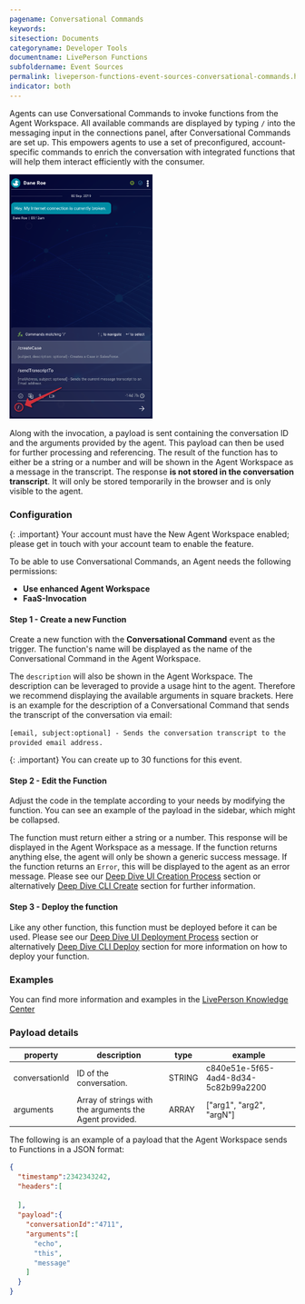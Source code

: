 ```yaml
---
pagename: Conversational Commands
keywords:
sitesection: Documents
categoryname: Developer Tools
documentname: LivePerson Functions
subfoldername: Event Sources
permalink: liveperson-functions-event-sources-conversational-commands.html
indicator: both
---
```


Agents can use Conversational Commands to invoke functions from the Agent Workspace. All available commands are displayed by typing `/` into the messaging input in the connections panel, after Conversational Commands are set up. This empowers agents to use a set of preconfigured, account-specific commands to enrich the conversation with integrated functions that will help them interact efficiently with the consumer.

<img src="img/functions/functions_conversational_commands.png" alt="Functions: Conversational Commands" style="width:50%;"/>

Along with the invocation, a payload is sent containing the conversation ID and the arguments provided by the agent. This payload can then be used for further processing and referencing. The result of the function has to either be a string or a number and will be shown in the Agent Workspace as a message in the transcript. The response **is not stored in the conversation transcript**. It will only be stored temporarily in the browser and is only visible to the agent.

### Configuration

{: .important}
Your account must have the New Agent Workspace enabled; please get in touch with your account team to enable the feature.

To be able to use Conversational Commands, an Agent needs the following permissions:

* **Use enhanced Agent Workspace**
* **FaaS-Invocation**

#### Step 1 - Create a new Function

Create a new function with the **Conversational Command** event as the trigger. The function's name will be displayed as the name of the Conversational Command in the Agent Workspace.

The `description` will also be shown in the Agent Workspace. The description can be leveraged to provide a usage hint to the agent. Therefore we recommend displaying the available arguments in square brackets. Here is an example for the description of a Conversational Command that sends the transcript of the conversation via email:

`[email, subject:optional] - Sends the conversation transcript to the provided email address.`

{: .important}
You can create up to 30 functions for this event.

#### Step 2 - Edit the Function

Adjust the code in the template according to your needs by modifying the function. You can see an example of the payload in the sidebar, which might be collapsed.

The function must return either a string or a number. This response will be displayed in the Agent Workspace as a message. If the function returns anything else, the agent will only be shown a generic success message. If the function returns an `Error`, this will be displayed to the agent as an error message.
Please see our [Deep Dive UI Creation Process](liveperson-functions-getting-started-development-deep-dive-ui.html#creation-process) section or alternatively [Deep Dive CLI Create](liveperson-functions-getting-started-development-deep-dive-cli.html) section for further information.
#### Step 3 - Deploy the function

Like any other function, this function must be deployed before it can be used.  Please see our [Deep Dive UI Deployment Process](liveperson-functions-getting-started-development-deep-dive-ui.html#deployment-process) section or alternatively [Deep Dive CLI Deploy](liveperson-functions-getting-started-development-deep-dive-cli.html) section for more information on how to deploy your function.
### Examples

You can find more information and examples in the [LivePerson Knowledge Center](https://knowledge.liveperson.com/agent-manager-workspace-agent-tools-for-messaging-agent-workspace-for-messaging-conversational-commands.html/)

### Payload details

|property|description|type|example|
|--- |--- |--- |--- |
|conversationId|ID of the conversation.|STRING|c840e51e-5f65-4ad4-8d34-5c82b99a2200|
|arguments|Array of strings with the arguments the Agent provided.|ARRAY|["arg1", "arg2", "argN"]|

The following is an example of a payload that the Agent Workspace sends to Functions in a JSON format:

```json
{
  "timestamp":2342343242,
  "headers":[

  ],
  "payload":{
    "conversationId":"4711",
    "arguments":[
      "echo",
      "this",
      "message"
    ]
  }
}
```
